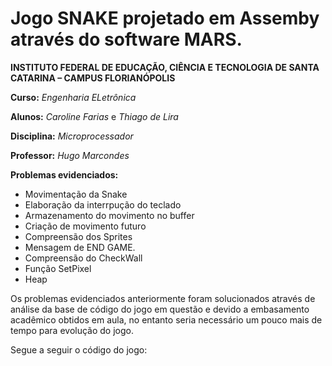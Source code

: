 # Jogo SNAKE projetado em Assemby através do software MARS.

**INSTITUTO FEDERAL DE EDUCAÇÃO, CIÊNCIA E TECNOLOGIA DE SANTA CATARINA – CAMPUS FLORIANÓPOLIS**

**Curso:** *Engenharia ELetrônica*

**Alunos:** *Caroline Farias* e *Thiago de Lira*

**Disciplina:** *Microprocessador* 

**Professor:** *Hugo Marcondes*

**Problemas evidenciados:**

* Movimentação da Snake 
* Elaboração da interrpução do teclado 
* Armazenamento do movimento no buffer 
* Criação de movimento futuro 
* Compreensão dos Sprites
* Mensagem de END GAME.
* Compreensão do CheckWall 
* Função SetPixel
* Heap

Os problemas evidenciados anteriormente foram solucionados através de análise da base de código do jogo em questão
e devido a embasamento acadêmico obtidos em aula, no entanto seria necessário um pouco mais de tempo para evolução do jogo.

Segue a seguir o código do jogo:


